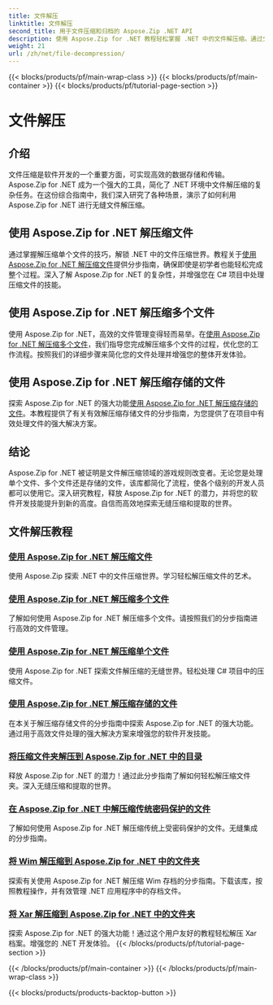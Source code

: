 ```yaml
---
title: 文件解压
linktitle: 文件解压
second_title: 用于文件压缩和归档的 Aspose.Zip .NET API
description: 使用 Aspose.Zip for .NET 教程轻松掌握 .NET 中的文件解压缩。通过分步指南学习如何有效地处理压缩文件。
weight: 21
url: /zh/net/file-decompression/
---
```


{{< blocks/products/pf/main-wrap-class >}}
{{< blocks/products/pf/main-container >}}
{{< blocks/products/pf/tutorial-page-section >}}

# 文件解压



## 介绍

文件压缩是软件开发的一个重要方面，可实现高效的数据存储和传输。 Aspose.Zip for .NET 成为一个强大的工具，简化了 .NET 环境中文件解压缩的复杂任务。在这份综合指南中，我们深入研究了各种场景，演示了如何利用 Aspose.Zip for .NET 进行无缝文件解压缩。

## 使用 Aspose.Zip for .NET 解压缩文件

通过掌握解压缩单个文件的技巧，解锁 .NET 中的文件压缩世界。教程关于[使用 Aspose.Zip for .NET 解压缩文件](./decompress-file/)提供分步指南，确保即使是初学者也能轻松完成整个过程。深入了解 Aspose.Zip for .NET 的复杂性，并增强您在 C# 项目中处理压缩文件的技能。

## 使用 Aspose.Zip for .NET 解压缩多个文件

使用 Aspose.Zip for .NET，高效的文件管理变得轻而易举。在[使用 Aspose.Zip for .NET 解压缩多个文件](./decompress-multiple-files/)，我们指导您完成解压缩多个文件的过程，优化您的工作流程。按照我们的详细步骤来简化您的文件处理并增强您的整体开发体验。

## 使用 Aspose.Zip for .NET 解压缩存储的文件

探索 Aspose.Zip for .NET 的强大功能[使用 Aspose.Zip for .NET 解压缩存储的文件](./decompress-stored-file/)。本教程提供了有关有效解压缩存储文件的分步指南，为您提供了在项目中有效处理文件的强大解决方案。

## 结论

Aspose.Zip for .NET 被证明是文件解压缩领域的游戏规则改变者。无论您是处理单个文件、多个文件还是存储的文件，该库都简化了流程，使各个级别的开发人员都可以使用它。深入研究教程，释放 Aspose.Zip for .NET 的潜力，并将您的软件开发技能提升到新的高度。自信而高效地探索无缝压缩和提取的世界。
## 文件解压教程
### [使用 Aspose.Zip for .NET 解压缩文件](./decompress-file/)
使用 Aspose.Zip 探索 .NET 中的文件压缩世界。学习轻松解压缩文件的艺术。
### [使用 Aspose.Zip for .NET 解压缩多个文件](./decompress-multiple-files/)
了解如何使用 Aspose.Zip for .NET 解压缩多个文件。请按照我们的分步指南进行高效的文件管理。
### [使用 Aspose.Zip for .NET 解压缩单个文件](./decompress-single-file/)
使用 Aspose.Zip for .NET 探索文件解压缩的无缝世界。轻松处理 C# 项目中的压缩文件。
### [使用 Aspose.Zip for .NET 解压缩存储的文件](./decompress-stored-file/)
在本关于解压缩存储文件的分步指南中探索 Aspose.Zip for .NET 的强大功能。通过用于高效文件处理的强大解决方案来增强您的软件开发技能。
### [将压缩文件夹解压到 Aspose.Zip for .NET 中的目录](./decompress-compressed-folder-directory/)
释放 Aspose.Zip for .NET 的潜力！通过此分步指南了解如何轻松解压缩文件夹。深入无缝压缩和提取的世界。
### [在 Aspose.Zip for .NET 中解压缩传统密码保护的文件](./decompress-traditionally-password-protected-file/)
了解如何使用 Aspose.Zip for .NET 解压缩传统上受密码保护的文件。无缝集成的分步指南。
### [将 Wim 解压缩到 Aspose.Zip for .NET 中的文件夹](./decompress-wim-folder/)
探索有关使用 Aspose.Zip for .NET 解压缩 Wim 存档的分步指南。下载该库，按照教程操作，并有效管理 .NET 应用程序中的存档文件。
### [将 Xar 解压缩到 Aspose.Zip for .NET 中的文件夹](./decompress-xar-folder/)
探索 Aspose.Zip for .NET 的强大功能！通过这个用户友好的教程轻松解压 Xar 档案。增强您的 .NET 开发体验。
{{< /blocks/products/pf/tutorial-page-section >}}

{{< /blocks/products/pf/main-container >}}
{{< /blocks/products/pf/main-wrap-class >}}

{{< blocks/products/products-backtop-button >}}
